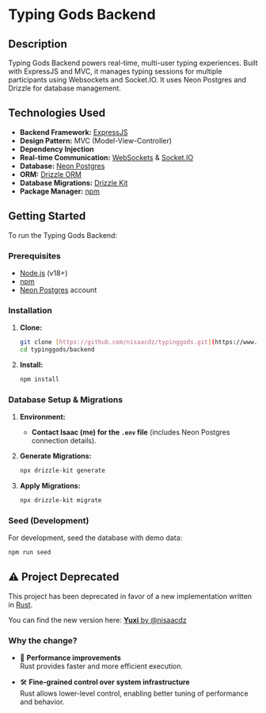 # Typing Gods Backend

## Description

Typing Gods Backend powers real-time, multi-user typing experiences. Built with ExpressJS and MVC, it manages typing sessions for multiple participants using Websockets and Socket.IO. It uses Neon Postgres and Drizzle for database management.

## Technologies Used

- **Backend Framework:** [ExpressJS](https://expressjs.com/)
- **Design Pattern:** MVC (Model-View-Controller)
- **Dependency Injection**
- **Real-time Communication:** [WebSockets](https://developer.mozilla.org/en-US/docs/Web/API/WebSockets_API) & [Socket.IO](https://socket.io/)
- **Database:** [Neon Postgres](https://neon.tech/)
- **ORM:** [Drizzle ORM](https://orm.drizzle.team/)
- **Database Migrations:** [Drizzle Kit](https://kit.drizzle.team/)
- **Package Manager:** [npm](https://www.npmjs.com/)

## Getting Started

To run the Typing Gods Backend:

### Prerequisites

- [Node.js](https://nodejs.org/) (v18+)
- [npm](https://www.npmjs.com/)
- [Neon Postgres](https://neon.tech/) account

### Installation

1.  **Clone:**

    ```bash
    git clone [https://github.com/nisaacdz/typinggods.git](https://www.google.com/search?q=https://github.com/nisaacdz/typinggods.git)
    cd typinggods/backend
    ```

2.  **Install:**
    ```bash
    npm install
    ```

### Database Setup & Migrations

1.  **Environment:**

    - **Contact Isaac (me) for the `.env` file** (includes Neon Postgres connection details).

2.  **Generate Migrations:**

    ```bash
    npx drizzle-kit generate
    ```

3.  **Apply Migrations:**
    ```bash
    npx drizzle-kit migrate
    ```

### Seed (Development)

For development, seed the database with demo data:

```bash
npm run seed
```


## ⚠️ Project Deprecated

This project has been deprecated in favor of a new implementation written in [Rust](https://www.rust-lang.org/).

You can find the new version here: [**Yuxi** by @nisaacdz](https://github.com/nisaacdz/yuxi)

### Why the change?

- 🚀 **Performance improvements**  
  Rust provides faster and more efficient execution.

- 🛠️ **Fine-grained control over system infrastructure**  
  Rust allows lower-level control, enabling better tuning of performance and behavior.
